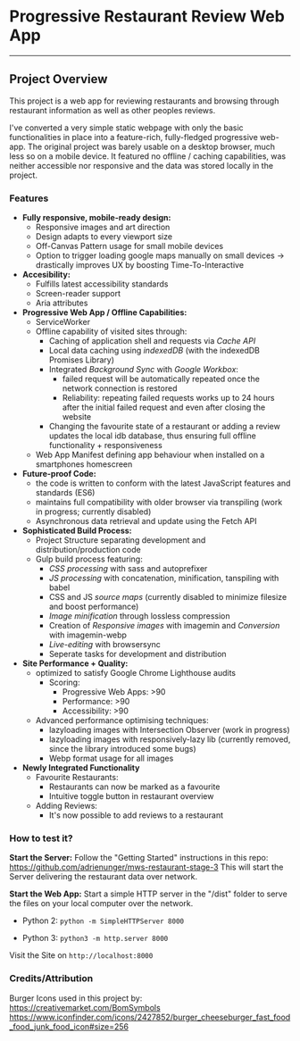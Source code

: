 # Progressive Restaurant Review Web App
---

## Project Overview

This project is a web app for reviewing restaurants and browsing through restaurant information as well as other peoples reviews.

I've converted a very simple static webpage with only the basic functionalities in place into a feature-rich, fully-fledged progressive web-app. The original project was barely usable on a desktop browser, much less so on a mobile device. It featured no offline / caching capabilities, was neither accessible nor responsive and the data was stored locally in the project. 

### Features 

- **Fully responsive, mobile-ready design:**
    - Responsive images and art direction
    - Design adapts to every viewport size
    - Off-Canvas Pattern usage for small mobile devices
    - Option to trigger loading google maps manually on small devices -> drastically improves UX by boosting Time-To-Interactive
- **Accesibility:**
    - Fulfills latest accessibility standards
    - Screen-reader support
    - Aria attributes
- **Progressive Web App / Offline Capabilities:**
    - ServiceWorker
    - Offline capability of visited sites through:
	    - Caching of application shell and requests via *Cache API*
	    - Local data caching using *indexedDB* (with the indexedDB Promises Library)
	    - Integrated *Background Sync* with *Google Workbox*:
	    	- failed request will be automatically repeated once the network connection is restored
	    	- Reliability: repeating failed requests works up to 24 hours after the initial failed request and even after closing the website
	    - Changing the favourite state of a restaurant or adding a review updates the local idb database, thus ensuring full offline functionality + responsiveness
    - Web App Manifest defining app behaviour when installed on a smartphones homescreen
- **Future-proof Code:**
    - the code is written to conform with the latest JavaScript features and standards (ES6)
    - maintains full compatibility with older browser via transpiling (work in progress; currently disabled)
    - Asynchronous data retrieval and update using the Fetch API
- **Sophisticated Build Process:**
	- Project Structure separating development and distribution/production code
	- Gulp build process featuring:
		- *CSS processing* with sass and autoprefixer
		- *JS processing* with concatenation, minification, tanspiling with babel
		- CSS and JS *source maps* (currently disabled to minimize filesize and boost performance)
		- *Image minification* through lossless compression
		- Creation of *Responsive images* with imagemin and *Conversion* with imagemin-webp
		- *Live-editing* with browsersync
		- Seperate tasks for development and distribution
- **Site Performance + Quality:**
	- optimized to satisfy Google Chrome Lighthouse audits
		- Scoring:
			- Progressive Web Apps: >90 
			- Performance: >90 
			- Accessibility: >90
	- Advanced performance optimising techniques:
		- lazyloading images with Intersection Observer (work in progress)
		- lazyloading images with responsively-lazy lib (currently removed, since the library introduced some bugs)
		- Webp format usage for all images
- **Newly Integrated Functionality**
	- Favourite Restaurants:
		- Restaurants can now be marked as a favourite
		- Intuitive toggle button in restaurant overview
	- Adding Reviews:
		- It's now possible to add reviews to a restaurant



### How to test it?

**Start the Server:**
Follow the "Getting Started" instructions in this repo:
https://github.com/adrienunger/mws-restaurant-stage-3
This will start the Server delivering the restaurant data over network.

**Start the Web App:**
Start a simple HTTP server in the "/dist" folder to serve the files on your local computer over the network.

- Python 2:
        `python -m SimpleHTTPServer 8000`

- Python 3:
        `python3 -m http.server 8000`

Visit the Site on `http://localhost:8000`



### Credits/Attribution
Burger Icons used in this project by: https://creativemarket.com/BomSymbols
https://www.iconfinder.com/icons/2427852/burger_cheeseburger_fast_food_food_junk_food_icon#size=256


